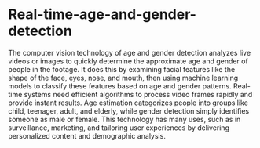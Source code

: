 # Real-time-age-and-gender-detection
The computer vision technology of age and gender detection analyzes live videos or images to quickly determine the approximate age and gender of people in the footage. It does this by examining facial features like the shape of the face, eyes, nose, and mouth, then using machine learning models to classify these features based on age and gender patterns. Real-time systems need efficient algorithms to process video frames rapidly and provide instant results. Age estimation categorizes people into groups like child, teenager, adult, and elderly, while gender detection simply identifies someone as male or female. This technology has many uses, such as in surveillance, marketing, and tailoring user experiences by delivering personalized content and demographic analysis.
